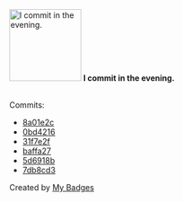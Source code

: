 <img src="https://my-badges.github.io/my-badges/evening-commits.png" alt="I commit in the evening." title="I commit in the evening." width="128">
<strong>I commit in the evening.</strong>
<br><br>

Commits:

- <a href="https://github.com/TheManticoreProject/winacl/commit/8a01e2cc1838a3e802da6dc9cf90f2329725bd28">8a01e2c</a>
- <a href="https://github.com/TheManticoreProject/winacl/commit/0bd4216da5e2e39b365b2b6fde6b20e45839d85a">0bd4216</a>
- <a href="https://github.com/TheManticoreProject/winacl/commit/31f7e2f87d85532e55431ee4be34a46a0c9e41af">31f7e2f</a>
- <a href="https://github.com/TheManticoreProject/winacl/commit/baffa277b7c53945a7866ba29574d808ca50ae96">baffa27</a>
- <a href="https://github.com/TheManticoreProject/winacl/commit/5d6918b8184d0e06bd0e88aa1f924db80ff8b770">5d6918b</a>
- <a href="https://github.com/TheManticoreProject/winacl/commit/7db8cd317388d069fdb6917729651ee3786c89c9">7db8cd3</a>


Created by <a href="https://github.com/my-badges/my-badges">My Badges</a>